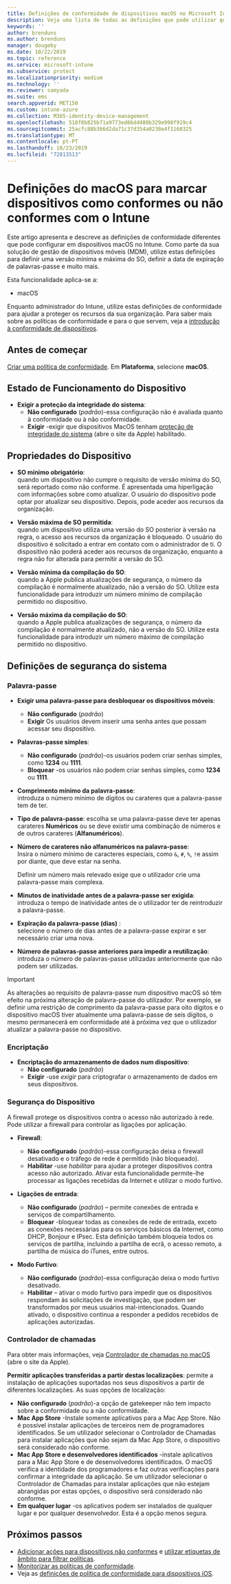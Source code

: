 ```yaml
---
title: Definições de conformidade de dispositivos macOS no Microsoft Intune – Azure | Microsoft Docs
description: Veja uma lista de todas as definições que pode utilizar quando define a conformidade para os seus dispositivos macOS no Microsoft Intune. Exija a proteção de integridade do sistema da Apple, defina as restrições de palavra-passe, exija uma firewall, permita o controlador de chamadas e muito mais.
keywords: ''
author: brenduns
ms.author: brenduns
manager: dougeby
ms.date: 10/22/2019
ms.topic: reference
ms.service: microsoft-intune
ms.subservice: protect
ms.localizationpriority: medium
ms.technology: ''
ms.reviewer: samyada
ms.suite: ems
search.appverid: MET150
ms.custom: intune-azure
ms.collection: M365-identity-device-management
ms.openlocfilehash: 518f0b825b71a9773ed66dd480b329e998f919c4
ms.sourcegitcommit: 25acfc88b366d2da71c37d354a0238e4f1168325
ms.translationtype: MT
ms.contentlocale: pt-PT
ms.lasthandoff: 10/23/2019
ms.locfileid: "72813513"
---
```

# <a name="macos-settings-to-mark-devices-as-compliant-or-not-compliant-using-intune"></a>Definições do macOS para marcar dispositivos como conformes ou não conformes com o Intune

Este artigo apresenta e descreve as definições de conformidade diferentes que pode configurar em dispositivos macOS no Intune. Como parte da sua solução de gestão de dispositivos móveis (MDM), utilize estas definições para definir uma versão mínima e máxima do SO, definir a data de expiração de palavras-passe e muito mais.

Esta funcionalidade aplica-se a:

- macOS

Enquanto administrador do Intune, utilize estas definições de conformidade para ajudar a proteger os recursos da sua organização. Para saber mais sobre as políticas de conformidade e para o que servem, veja a [introdução à conformidade de dispositivos](device-compliance-get-started.md).

## <a name="before-you-begin"></a>Antes de começar

[Criar uma política de conformidade](create-compliance-policy.md#create-the-policy). Em **Plataforma**, selecione **macOS**.

## <a name="device-health"></a>Estado de Funcionamento do Dispositivo

- **Exigir a proteção da integridade do sistema**:  
  - **Não configurado** (*padrão*)-essa configuração não é avaliada quanto à conformidade ou à não conformidade.
  - **Exigir** -exigir que dispositivos MacOS tenham [proteção de integridade do sistema](https://support.apple.com/HT204899) (abre o site da Apple) habilitado.  

## <a name="device-properties"></a>Propriedades do Dispositivo

- **SO mínimo obrigatório**:  
  quando um dispositivo não cumpre o requisito de versão mínima do SO, será reportado como não conforme. É apresentada uma hiperligação com informações sobre como atualizar. O usuário do dispositivo pode optar por atualizar seu dispositivo. Depois, pode aceder aos recursos da organização.

- **Versão máxima de SO permitida**:  
  quando um dispositivo utiliza uma versão do SO posterior à versão na regra, o acesso aos recursos da organização é bloqueado. O usuário do dispositivo é solicitado a entrar em contato com o administrador de ti. O dispositivo não poderá aceder aos recursos da organização, enquanto a regra não for alterada para permitir a versão do SO.

- **Versão mínima da compilação do SO**:  
  quando a Apple publica atualizações de segurança, o número da compilação é normalmente atualizado, não a versão do SO. Utilize esta funcionalidade para introduzir um número mínimo de compilação permitido no dispositivo.

- **Versão máxima da compilação do SO**:  
  quando a Apple publica atualizações de segurança, o número da compilação é normalmente atualizado, não a versão do SO. Utilize esta funcionalidade para introduzir um número máximo de compilação permitido no dispositivo.

## <a name="system-security-settings"></a>Definições de segurança do sistema

### <a name="password"></a>Palavra-passe

- **Exigir uma palavra-passe para desbloquear os dispositivos móveis**:  
  - **Não configurado** (*padrão*)
  - **Exigir** Os usuários devem inserir uma senha antes que possam acessar seu dispositivo.

- **Palavras-passe simples**:  
  - **Não configurado** (*padrão*)-os usuários podem criar senhas simples, como **1234** ou **1111**.
  - **Bloquear** -os usuários não podem criar senhas simples, como **1234** ou **1111**.

- **Comprimento mínimo da palavra-passe**:  
  introduza o número mínimo de dígitos ou carateres que a palavra-passe tem de ter.

- **Tipo de palavra-passe**: escolha se uma palavra-passe deve ter apenas carateres **Numéricos** ou se deve existir uma combinação de números e de outros carateres (**Alfanuméricos**).

- **Número de carateres não alfanuméricos na palavra-passe**:  
  Insira o número mínimo de caracteres especiais, como `&`, `#`, `%`, `!`e assim por diante, que deve estar na senha.

  Definir um número mais relevado exige que o utilizador crie uma palavra-passe mais complexa.

- **Minutos de inatividade antes de a palavra-passe ser exigida**:  
  introduza o tempo de inatividade antes de o utilizador ter de reintroduzir a palavra-passe.

- **Expiração da palavra-passe (dias)** :  
  selecione o número de dias antes de a palavra-passe expirar e ser necessário criar uma nova.

- **Número de palavras-passe anteriores para impedir a reutilização**:  
  introduza o número de palavras-passe utilizadas anteriormente que não podem ser utilizadas.
> [!IMPORTANT]
> As alterações ao requisito de palavra-passe num dispositivo macOS só têm efeito na próxima alteração de palavra-passe do utilizador. Por exemplo, se definir uma restrição de comprimento da palavra-passe para oito dígitos e o dispositivo macOS tiver atualmente uma palavra-passe de seis dígitos, o mesmo permanecerá em conformidade até à próxima vez que o utilizador atualizar a palavra-passe no dispositivo.

### <a name="encryption"></a>Encriptação

- **Encriptação do armazenamento de dados num dispositivo**:  
  - **Não configurado** (*padrão*)
  - **Exigir** -use *exigir* para criptografar o armazenamento de dados em seus dispositivos.

### <a name="device-security"></a>Segurança do Dispositivo

A firewall protege os dispositivos contra o acesso não autorizado à rede. Pode utilizar a firewall para controlar as ligações por aplicação. 

- **Firewall**:  
  - **Não configurado** (*padrão*)-essa configuração deixa o firewall desativado e o tráfego de rede é permitido (não bloqueado).
  - **Habilitar** -use *habilitar* para ajudar a proteger dispositivos contra acesso não autorizado. Ativar esta funcionalidade permite-lhe processar as ligações recebidas da Internet e utilizar o modo furtivo. 

- **Ligações de entrada**:  
  - **Não configurado** (*padrão*) – permite conexões de entrada e serviços de compartilhamento.
  - **Bloquear** -bloquear todas as conexões de rede de entrada, exceto as conexões necessárias para os serviços básicos da Internet, como DHCP, Bonjour e IPsec. Esta definição também bloqueia todos os serviços de partilha, incluindo a partilha de ecrã, o acesso remoto, a partilha de música do iTunes, entre outros.  

- **Modo Furtivo**:  
  - **Não configurado** (*padrão*)-essa configuração deixa o modo furtivo desativado.
  - **Habilitar** – ativar o modo furtivo para impedir que os dispositivos respondam às solicitações de investigação, que podem ser transformados por meus usuários mal-intencionados. Quando ativado, o dispositivo continua a responder a pedidos recebidos de aplicações autorizadas.  

### <a name="gatekeeper"></a>Controlador de chamadas

Para obter mais informações, veja [Controlador de chamadas no macOS](https://support.apple.com/HT202491) (abre o site da Apple).

**Permitir aplicações transferidas a partir destas localizações**: permite a instalação de aplicações suportadas nos seus dispositivos a partir de diferentes localizações. As suas opções de localização:

- **Não configurado** (*padrão*)-a opção de gatekeeper não tem impacto sobre a conformidade ou a não conformidade.  
- **Mac App Store** -Instale somente aplicativos para a Mac App Store. Não é possível instalar aplicações de terceiros nem de programadores identificados. Se um utilizador selecionar o Controlador de Chamadas para instalar aplicações que não sejam da Mac App Store, o dispositivo será considerado não conforme.
- **Mac App Store e desenvolvedores identificados** -instale aplicativos para a Mac App Store e de desenvolvedores identificados. O macOS verifica a identidade dos programadores e faz outras verificações para confirmar a integridade da aplicação. Se um utilizador selecionar o Controlador de Chamadas para instalar aplicações que não estejam abrangidas por estas opções, o dispositivo será considerado não conforme.
- **Em qualquer lugar** -os aplicativos podem ser instalados de qualquer lugar e por qualquer desenvolvedor. Esta é a opção menos segura.
 

## <a name="next-steps"></a>Próximos passos

- [Adicionar ações para dispositivos não conformes](actions-for-noncompliance.md) e [utilizar etiquetas de âmbito para filtrar políticas](../fundamentals/scope-tags.md).
- [Monitorizar as políticas de conformidade](compliance-policy-monitor.md).
- Veja as [definições de política de conformidade para dispositivos iOS](compliance-policy-create-ios.md).